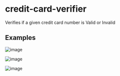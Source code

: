 # credit-card-verifier

Verifies if a given credit card number is Valid or Invalid

## Examples

![image](https://github.com/Aeziren/credit-card-verifier/assets/123553708/eedd5f92-2ea4-4b7a-b1b2-2499a2aedd16)

![image](https://github.com/Aeziren/credit-card-verifier/assets/123553708/fd8d5b34-27b5-4d98-b582-f6bdc7c292bd)

![image](https://github.com/Aeziren/credit-card-verifier/assets/123553708/0a3ffade-dfa9-456c-85ef-f49775ee6546)


